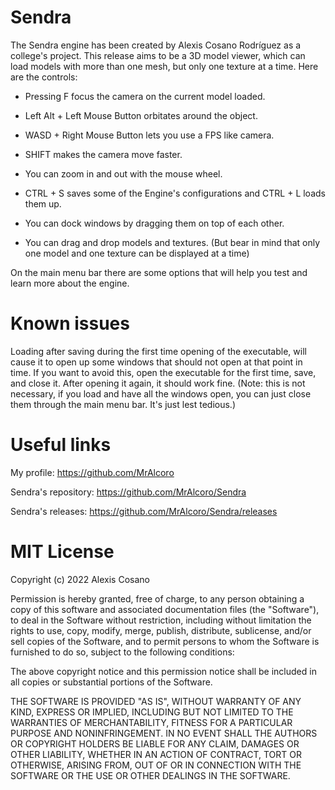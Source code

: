 # Sendra

The Sendra engine has been created by Alexis Cosano Rodríguez as a college's project.
This release aims to be a 3D model viewer, which can load models with more than one mesh, but only one texture at a time.
Here are the controls:

- Pressing F focus the camera on the current model loaded.
- Left Alt + Left Mouse Button orbitates around the object.
- WASD + Right Mouse Button lets you use a FPS like camera.
- SHIFT makes the camera move faster.
- You can zoom in and out with the mouse wheel.
- CTRL + S saves some of the Engine's configurations and CTRL + L loads them up.
- You can dock windows by dragging them on top of each other.

- You can drag and drop models and textures.
(But bear in mind that only one model and one texture can be displayed at a time)


On the main menu bar there are some options that will help you test and learn more about the engine.



# Known issues

Loading after saving during the first time opening of the executable, will cause it to open up some windows that should
not open at that point in time. If you want to avoid this, open the executable for the first time, save, and close it.
After opening it again, it should work fine. (Note: this is not necessary, if you load and have all the windows open, you
can just close them through the main menu bar. It's just lest tedious.)



# Useful links

My profile: https://github.com/MrAlcoro

Sendra's repository: https://github.com/MrAlcoro/Sendra

Sendra's releases: https://github.com/MrAlcoro/Sendra/releases



# MIT License

Copyright (c) 2022 Alexis Cosano

Permission is hereby granted, free of charge, to any person obtaining a copy
of this software and associated documentation files (the "Software"), to deal
in the Software without restriction, including without limitation the rights
to use, copy, modify, merge, publish, distribute, sublicense, and/or sell
copies of the Software, and to permit persons to whom the Software is
furnished to do so, subject to the following conditions:

The above copyright notice and this permission notice shall be included in all
copies or substantial portions of the Software.

THE SOFTWARE IS PROVIDED "AS IS", WITHOUT WARRANTY OF ANY KIND, EXPRESS OR
IMPLIED, INCLUDING BUT NOT LIMITED TO THE WARRANTIES OF MERCHANTABILITY,
FITNESS FOR A PARTICULAR PURPOSE AND NONINFRINGEMENT. IN NO EVENT SHALL THE
AUTHORS OR COPYRIGHT HOLDERS BE LIABLE FOR ANY CLAIM, DAMAGES OR OTHER
LIABILITY, WHETHER IN AN ACTION OF CONTRACT, TORT OR OTHERWISE, ARISING FROM,
OUT OF OR IN CONNECTION WITH THE SOFTWARE OR THE USE OR OTHER DEALINGS IN THE
SOFTWARE.
